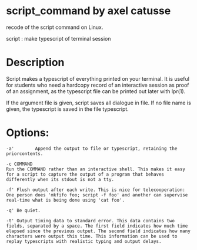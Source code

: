 script_command by axel catusse
==============

recode of the script command on Linux.

script : make typescript of terminal session


Description
=============

Script makes a typescript of everything printed on your terminal. It is useful for students who need a hardcopy record of an interactive session as proof of an assignment, as the typescript file can be printed out later with lpr(1).

If the argument file is given, script saves all dialogue in file. If no file name is given, the typescript is saved in the file typescript.

Options:
=============
    -a'        Append the output to file or typescript, retaining the priorcontents.

    -c COMMAND
    Run the COMMAND rather than an interactive shell. This makes it easy for a script to capture the output of a program that behaves differently when its stdout is not a tty.

    -f' Flush output after each write. This is nice for telecooperation: One person does 'mkfifo foo; script -f foo' and another can supervise real-time what is being done using 'cat foo'.

    -q' Be quiet.

    -t' Output timing data to standard error. This data contains two fields, separated by a space. The first field indicates how much time elapsed since the previous output. The second field indicates how many characters were output this time. This information can be used to replay typescripts with realistic typing and output delays.